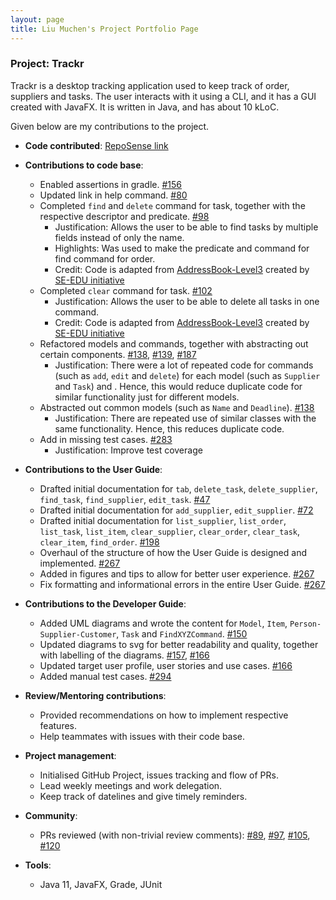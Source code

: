 ```yaml
---
layout: page
title: Liu Muchen's Project Portfolio Page
---
```


### Project: Trackr

Trackr is a desktop tracking application used to keep track of order, suppliers and tasks. The user interacts with it using a CLI, and it has a GUI created with JavaFX. It is written in Java, and has about 10 kLoC.

Given below are my contributions to the project.

* **Code contributed**: [RepoSense link](https://nus-cs2103-ay2223s2.github.io/tp-dashboard/?search=liumc-sg&breakdown=true)

* **Contributions to code base**:
  * Enabled assertions in gradle. [\#156](https://github.com/AY2223S2-CS2103T-W15-2/tp/pull/156)
  * Updated link in help command. [\#80](https://github.com/AY2223S2-CS2103T-W15-2/tp/pull/80)
  * Completed `find` and `delete` command for task, together with the respective descriptor and predicate. [\#98](https://github.com/AY2223S2-CS2103T-W15-2/tp/pull/98)
    * Justification: Allows the user to be able to find tasks by multiple fields instead of only the name.
    * Highlights: Was used to make the predicate and command for find command for order.
    * Credit: Code is adapted from [AddressBook-Level3](https://github.com/nus-cs2103-AY2223S2/tp) created by [SE-EDU initiative](https://se-education.org)
  * Completed `clear` command for task. [\#102](https://github.com/AY2223S2-CS2103T-W15-2/tp/pull/102)
    * Justification: Allows the user to be able to delete all tasks in one command.
    * Credit: Code is adapted from [AddressBook-Level3](https://github.com/nus-cs2103-AY2223S2/tp) created by [SE-EDU initiative](https://se-education.org)
  * Refactored models and commands, together with abstracting out certain components. [\#138](https://github.com/AY2223S2-CS2103T-W15-2/tp/pull/138), [\#139](https://github.com/AY2223S2-CS2103T-W15-2/tp/pull/139), [\#187](https://github.com/AY2223S2-CS2103T-W15-2/tp/pull/187)
    * Justification: There were a lot of repeated code for commands (such as `add`, `edit` and `delete`) for each model (such as `Supplier` and `Task`) and . Hence, this would reduce duplicate code for similar functionality just for different models.
  * Abstracted out common models (such as `Name` and `Deadline`). [\#138](https://github.com/AY2223S2-CS2103T-W15-2/tp/pull/138)
    * Justification: There are repeated use of similar classes with the same functionality. Hence, this reduces duplicate code.
  * Add in missing test cases. [\#283](https://github.com/AY2223S2-CS2103T-W15-2/tp/pull/283)
    * Justification: Improve test coverage 

* **Contributions to the User Guide**:
  * Drafted initial documentation for `tab`, `delete_task`, `delete_supplier`, `find_task`, `find_supplier`, `edit_task`. [\#47](https://github.com/AY2223S2-CS2103T-W15-2/tp/pull/47)
  * Drafted initial documentation for `add_supplier`, `edit_supplier`. [\#72](https://github.com/AY2223S2-CS2103T-W15-2/tp/pull/72)
  * Drafted initial documentation for `list_supplier`, `list_order`, `list_task`, `list_item`, `clear_supplier`, `clear_order`, `clear_task`, `clear_item`, `find_order`. [\#198](https://github.com/AY2223S2-CS2103T-W15-2/tp/pull/198)
  * Overhaul of the structure of how the User Guide is designed and implemented. [\#267](https://github.com/AY2223S2-CS2103T-W15-2/tp/pull/267)
  * Added in figures and tips to allow for better user experience. [\#267](https://github.com/AY2223S2-CS2103T-W15-2/tp/pull/267)
  * Fix formatting and informational errors in the entire User Guide. [\#267](https://github.com/AY2223S2-CS2103T-W15-2/tp/pull/267)

* **Contributions to the Developer Guide**:
  * Added UML diagrams and wrote the content for `Model`, `Item`, `Person-Supplier-Customer`, `Task` and `FindXYZCommand`. [\#150](https://github.com/AY2223S2-CS2103T-W15-2/tp/pull/150)
  * Updated diagrams to svg for better readability and quality, together with labelling of the diagrams. [\#157](https://github.com/AY2223S2-CS2103T-W15-2/tp/pull/157), [\#166](https://github.com/AY2223S2-CS2103T-W15-2/tp/pull/166)
  * Updated target user profile, user stories and use cases. [\#166](https://github.com/AY2223S2-CS2103T-W15-2/tp/pull/166)
  * Added manual test cases. [\#294](https://github.com/AY2223S2-CS2103T-W15-2/tp/pull/294)

* **Review/Mentoring contributions**:
  * Provided recommendations on how to implement respective features.
  * Help teammates with issues with their code base.

* **Project management**:
  * Initialised GitHub Project, issues tracking and flow of PRs.
  * Lead weekly meetings and work delegation.
  * Keep track of datelines and give timely reminders.

* **Community**:
  * PRs reviewed (with non-trivial review comments): [\#89](https://github.com/AY2223S2-CS2103T-W15-2/tp/pull/89), [\#97](https://github.com/AY2223S2-CS2103T-W15-2/tp/pull/97), [\#105](https://github.com/AY2223S2-CS2103T-W15-2/tp/pull/105), [\#120](https://github.com/AY2223S2-CS2103T-W15-2/tp/pull/120)

* **Tools**:
  * Java 11, JavaFX, Grade, JUnit 
